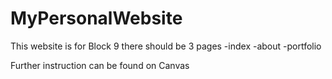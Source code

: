 # MyPersonalWebsite


This website is for Block 9 there should be 3 pages
-index
-about
-portfolio

Further instruction can be found on Canvas

